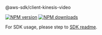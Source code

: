 @aws-sdk/client-kinesis-video

[![NPM version](https://img.shields.io/npm/v/@aws-sdk/client-kinesis-video/rc.svg)](https://www.npmjs.com/package/@aws-sdk/client-kinesis-video)
[![NPM downloads](https://img.shields.io/npm/dm/@aws-sdk/client-kinesis-video.svg)](https://www.npmjs.com/package/@aws-sdk/client-kinesis-video)

For SDK usage, please step to [SDK readme](https://github.com/aws/aws-sdk-js-v3).
